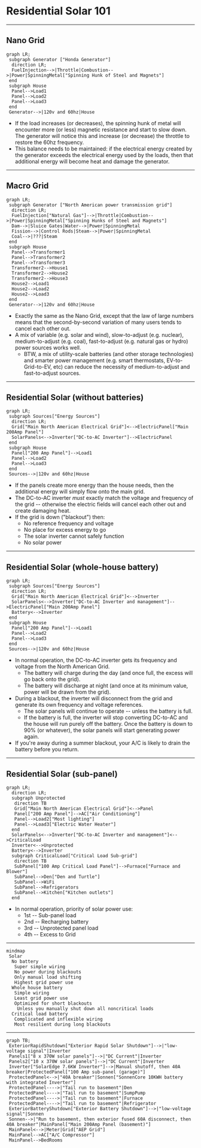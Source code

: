 # Residential Solar 101

---

## Nano Grid

```mermaid
graph LR;
 subgraph Generator ["Honda Generator"]
  direction LR;
  FuelInjection-->|Throttle|Combustion-->|Power|SpinningMetal["Spinning Hunk of Steel and Magnets"]
 end
 subgraph House
  Panel-->Load1
  Panel-->Load2
  Panel-->Load3
 end
 Generator-->|120v and 60hz|House
```

- If the load increases (or decreases), the spinning hunk of metal will encounter more (or less) magnetic resistance and start to slow down. The generator will notice this and increase (or decrease) the throttle to restore the 60hz frequency.
- This balance needs to be maintained: if the electrical energy created by the generator exceeds the electrical energy used by the loads, then that additional energy will become heat and damage the generator.

---

## Macro Grid

```mermaid
graph LR;
 subgraph Generator ["North American power transmission grid"]
  direction LR;
  FuelInjection["Natural Gas"]-->|Throttle|Combustion-->|Power|SpinningMetal["Spinning Hunks of Steel and Magnets"]
  Dam-->|Sluice Gates|Water-->|Power|SpinningMetal
  Fission-->|Control Rods|Steam-->|Power|SpinningMetal
  Coal-->|???|Steam
 end
 subgraph House
  Panel-->Transformer1
  Panel-->Transformer2
  Panel-->Transformer3
  Transformer2-->House1
  Transformer2-->House2
  Transformer2-->House3
  House2-->Load1
  House2-->Load2
  House2-->Load3
 end
 Generator-->|120v and 60hz|House
```

- Exactly the same as the Nano Grid, except that the law of large numbers means that the second-by-second variation of many users tends to cancel each other out.
- A mix of variable (e.g. solar and wind), slow-to-adjust (e.g. nuclear), medium-to-adjust (e.g. coal), fast-to-adjust (e.g. natural gas or hydro) power sources works well.
  - BTW, a mix of utility-scale batteries (and other storage technologies) and smarter power management (e.g. smart thermostats, EV-to-Grid-to-EV, etc) can reduce the necessity of medium-to-adjust and fast-to-adjust sources.

---

## Residential Solar (without batteries)

```mermaid
graph LR;
 subgraph Sources["Energy Sources"]
  direction LR;
  Grid["Main North American Electrical Grid"]<-->ElectricPanel["Main 200Amp Panel"]
  SolarPanels<-->Inverter["DC-to-AC Inverter"]-->ElectricPanel
 end
 subgraph House
  Panel["200 Amp Panel"]-->Load1
  Panel-->Load2
  Panel-->Load3
 end
 Sources-->|120v and 60hz|House
```

- If the panels create more energy than the house needs, then the additional energy will simply flow onto the main grid.
- The DC-to-AC inverter *must* exactly match the voltage and frequency of the grid -- otherwise the electric fields will cancel each other out and create damaging heat.
- If the grid is down ("blackout") then:
  - No reference frequency and voltage
  - No place for excess energy to go
  - The solar inverter cannot safely function
  - No solar power

---

## Residential Solar (whole-house battery)

<pack scale=1.0>

```mermaid
graph LR;
 subgraph Sources["Energy Sources"]
  direction LR;
  Grid["Main North American Electrical Grid"]<-->Inverter
  SolarPanels<-->Inverter["DC-to-AC Inverter and management"]-->ElectricPanel["Main 200Amp Panel"]
  Battery<-->Inverter
 end
 subgraph House
  Panel["200 Amp Panel"]-->Load1
  Panel-->Load2
  Panel-->Load3
 end
 Sources-->|120v and 60hz|House
```

- In normal operation, the DC-to-AC inverter gets its frequency and voltage from the North American Grid.
  - The battery will charge during the day (and once full, the excess will go back onto the grid).
  - The battery will discharge at night (and once at its minimum value, power will be drawn from the grid).
- During a blackout, the inverter will disconnect from the grid and generate its own frequency and voltage references.
  - The solar panels will continue to operate -- unless the battery is full.
  - If the battery is full, the inverter will stop converting DC-to-AC and the house will run purely off the battery. Once the battery is down to 90% (or whatever), the solar panels will start generating power again.
- If you're away during a summer blackout, your A/C is likely to drain the battery before you return.

</pack>

---

## Residential Solar (sub-panel)

<pack scale=0.90>

```mermaid
graph LR;
  direction LR;
  subgraph Unprotected
   direction TB
   Grid["Main North American Electrical Grid"]<-->Panel
   Panel["200 Amp Panel"]-->AC["Air Conditioning"]
   Panel-->Load2["Most lighting"]
   Panel-->Load3["Electric Water Heater"]
  end
  SolarPanels<-->Inverter["DC-to-AC Inverter and management"]<-->CriticalLoad
  Inverter<-->Unprotected
  Battery<-->Inverter
  subgraph CriticalLoad["Critical Load Sub-grid"]
   direction TB
   SubPanel["100 Amp Critical Load Panel"]-->Furnace["Furnace and Blower"]
   SubPanel-->Den["Den and Turtle"]
   SubPanel-->WiFi
   SubPanel-->Refrigerators
   SubPanel-->Kitchen["Kitchen outlets"]
  end
```

- In normal operation, priority of solar power use:
  - 1st -- Sub-panel load
  - 2nd -- Recharging battery
  - 3rd -- Unprotected panel load
  - 4th -- Excess to Grid

</pack>

---

```mermaid
mindmap
 Solar
  No battery
   Super simple wiring
   No power during blackouts
   Only manual load shifting
   Highest grid power use
  Whole house battery
   Simple wiring
   Least grid power use
   Optimized for short blackouts
    Unless you manually shut down all noncritical loads
  Critical load battery
   Complicated and inflexible wiring
   Most resilient during long blackouts
```

---

```mermaid
graph TB;
 ExteriorRapidShutdown["Exterior Rapid Solar Shutdown"]-->|"low-voltage signal"|Inverter
 Panels1["8 x 370W solar panels"]-->|"DC Current"|Inverter
 Panels2["10 x 370W solar panels"]-->|"DC Current"|Inverter
 Inverter["SolarEdge 7.6KW Inverter"]-->|Manual shutoff, then 40A breaker|ProtectedPanel["100 Amp sub-panel (garage)"]
 ProtectedPanel<-->|"40A breaker"|Sonnen["SonnenCore 10KWH battery with integrated Inverter"]
 ProtectedPanel---->|"Tail run to basement"|Den
 ProtectedPanel---->|"Tail run to basement"|SumpPump
 ProtectedPanel---->|"Tail run to basement"|Furnace
 ProtectedPanel---->|"Tail run to basement"|Refrigerator
 ExteriorBatteryShutdown["Exterior Battery Shutdown"]-->|"low-voltage signal"|Sonnen
 Sonnen-->|"Run to basement, then exterior fused 60A disconnect, then 40A breaker"|MainPanel["Main 200Amp Panel (basement)"]
 MainPanel<-->|Meter|Grid["AEP Grid"]
 MainPanel-->AC["A/C Compressor"]
 MainPanel-->BedRooms
```

